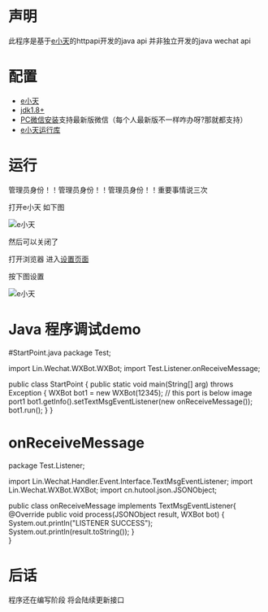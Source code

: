 # 声明
此程序是基于[e小天](https://www.wxext.cn "e小天")的httpapi开发的java api
并非独立开发的java wechat api

# 配置
+ [e小天](https://www.wxext.cn/app/install.html "安装e小天")
+ [jdk1.8+](https://www.oracle.com/java/technologies/ "Java")
+ [PC微信安装](https://pc.weixin.qq.com/ "微信 PC 版")支持最新版微信（每个人最新版不一样咋办呀?那就都支持）
+ [e小天运行库](https://www.wxext.cn/app/install.html "")

# 运行
管理员身份！！管理员身份！！管理员身份！！重要事情说三次

打开e小天 如下图

![e小天](https://raw.githubusercontent.com/wxext/JavaDemo/master/image/1.png)

然后可以关闭了

打开浏览器 进入[设置页面](https://www.wxext.cn/app/settings.html "")

按下图设置

![e小天](https://raw.githubusercontent.com/wxext/JavaDemo/master/image/2.png)

# Java 程序调试demo

#StartPoint.java
package Test;

import Lin.Wechat.WXBot.WXBot;
import Test.Listener.onReceiveMessage;

public class StartPoint {
	public static void main(String[] arg) throws Exception {
		WXBot bot1 = new WXBot(12345); // this port is below image port1
		bot1.getInfo().setTextMsgEventListener(new onReceiveMessage());
		bot1.run();
	}
}

# onReceiveMessage
package Test.Listener;

import Lin.Wechat.Handler.Event.Interface.TextMsgEventListener;
import Lin.Wechat.WXBot.WXBot;
import cn.hutool.json.JSONObject;

public class onReceiveMessage implements TextMsgEventListener{
	@Override
	public void process(JSONObject result, WXBot bot) {
		System.out.println("LISTENER SUCCESS");
		System.out.println(result.toString());
	}	
}

# 后话
程序还在编写阶段 将会陆续更新接口
